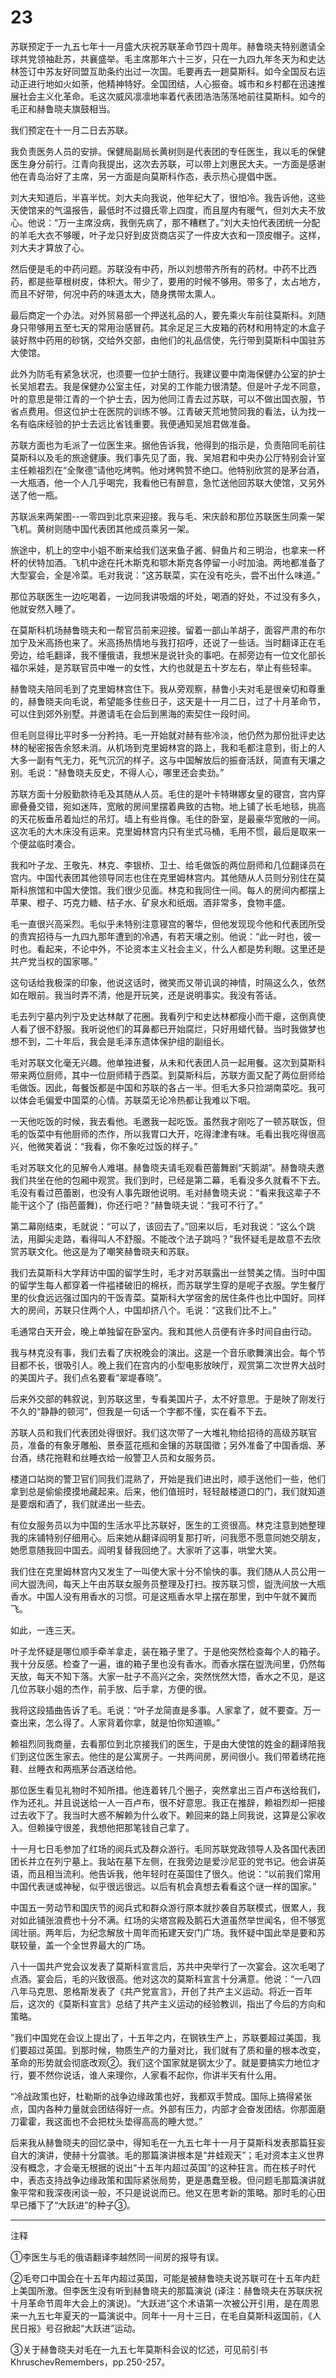 # 23

苏联预定于一九五七年十一月盛大庆祝苏联革命节四十周年。赫鲁晓夫特别邀请全球共党领袖赴苏，共襄盛举。毛主席那年六十三岁，只在一九四九年冬天为和史达林签订中苏友好同盟互助条约出过一次国。毛要再去一趟莫斯科。如今全国反右运动正进行地如火如荼，他精神特好。全国团结，人心振奋。城市和乡村都在迅速推展社会主义化革命。毛这次威风凛凛地率着代表团浩浩荡荡地前往莫斯科。如今的毛正和赫鲁晓夫旗鼓相当。

我们预定在十一月二日去苏联。

我负责医务人员的安排。保健局副局长黄树则是代表团的专任医生，我以毛的保健医生身分前行。江青向我提出，这次去苏联，可以带上刘惠民大夫。一方面是感谢他在青岛治好了主席，另一方面是向莫斯科作态，表示热心提倡中医。

刘大夫知道后，半喜半忧。刘大夫向我说，他年纪大了，很怕冷。我告诉他，这些天使馆来的气温报告，最低时不过摄氏零上四度，而且屋内有暖气，但刘大夫不放心。他说：“万一主席没病，我倒先病了，那不糟糕了。”刘大夫怕代表团统一分配的羊毛大衣不够暖，叶子龙只好到皮货商店买了一件皮大衣和一顶皮帽子。这样，刘大夫才算放了心。

然后便是毛的中药问题。苏联没有中药，所以刘想带齐所有的药材。中药不比西药，都是些草根树皮，体积大。带少了，要用的时候不够用。带多了，太占地方，而且不好带，何况中药的味道太大，随身携带太熏人。

最后商定一个办法。对外贸易部一个押送礼品的人，要先乘火车前往莫斯科。刘随身只带够用五至七天的常用治感冒药。其余足足三大皮箱的药材和用特定的木盒子装好熬中药用的砂锅，交给外交部，由他们的礼品信使，先行带到莫斯科中国驻苏大使馆。

此外为防毛有紧急状况，也须要一位护士随行。我建议要中南海保健办公室的护士长吴旭君去。我是保健办公室主任，对吴的工作能力很清楚。但是叶子龙不同意，叶的意思是带江青的一个护士去，因为他同江青去过苏联，可以不做出国衣服，节省点费用。但这位护士在医院的训练不够。江青破天荒地赞同我的看法，认为找一名有临床经验的护士去远比省钱重要。我便通知吴旭君做准备。

苏联方面也为毛派了一位医生来。据他告诉我，他得到的指示是，负责陪同毛前往莫斯科以及毛的旅途健康。我们事先见了面，我、吴旭君和中央办公厅特别会计室主任赖祖烈在“全聚德”请他吃烤鸭。他对烤鸭赞不绝口。他特别欣赏的是茅台酒，一大瓶酒，他一个人几乎喝完，我看他已有醉意，急忙送他回苏联大使馆，又另外送了他一瓶。

苏联派来两架图--一零四到北京来迎接。我与毛、宋庆龄和那位苏联医生同乘一架飞机。黄树则随中国代表团其他成员乘另一架。

旅途中，机上的空中小姐不断来给我们送来鱼子酱、鲟鱼片和三明治，也拿来一杯杯的伏特加酒。飞机中途在托木斯克和鄂木斯克各停留一小时加油。两地都准备了大型宴会，全是冷菜。毛对我说：“这苏联菜，实在没有吃头，尝不出什么味道。”

那位苏联医生一边吃喝着，一边同我讲吸烟的坏处，喝酒的好处，不过没有多久，他就安然入睡了。

在莫斯科机场赫鲁晓夫和一帮官员前来迎接。留着一部山羊胡子，面容严肃的布尔加宁及米高扬也来了。米高扬热情地与我打招呼，还说了一些话。当时翻译正在毛旁边，给毛翻译，我不懂俄语，我想米是说针灸的事吧。在郝旁边有一位文化部长福尔采娃，是苏联官员中唯一的女性，大约也就是五十岁左右，举止有些轻率。

赫鲁晓夫陪同毛到了克里姆林宫住下。我从旁观察，赫鲁小夫对毛是很亲切和尊重的，赫鲁晓夫向毛说，希望能多住些日子，这天是十一月二日，过了十月革命节，可以住到郊外别墅。并邀请毛在会后到黑海的索契住一段时间。

但毛则显得比平时多一分矜持。毛一开始就对赫有些冷淡，他仍然为那份批评史达林的秘密报告余怒未消。从机场到克里姆林宫的路上，我和毛都注意到，街上的人大多一副有气无力，死气沉沉的样子。这与中国解放后的振奋活跃，简直有天壤之别。毛说：“赫鲁晓夫反史，不得人心，哪里还会卖劲。”

苏联方面十分殷勤款待毛及其随从人员。毛住的是叶卡特琳娜女皇的寝宫，宫内穿廊叠叠交错，宛如迷阵，宽敞的房间里摆着典致的古物。地上铺了长毛地毯，挑高的天花板垂吊着灿烂的吊灯。墙上有些肖像。毛住的卧室，是最豪华宽敞的一间。这次毛的大木床没有运来。克里姆林宫内只有坐式马桶，毛用不惯，最后是取来一个便盆临时凑合。

我和叶子龙、王敬先、林克、李银桥、卫士、给毛做饭的两位厨师和几位翻译员在宫内。中国代表团其他领导同志也住在克里姆林宫内。其他随从人员则分别住在莫斯科旅馆和中国大使馆。我们很少见面。林克和我同住一间。每人的房间内都摆上苹果、橙子、巧克力糖、桔子水、矿泉水和纸烟。酒非常多，食物丰盛。

毛一直很兴高采烈。毛似乎未特别注意寝宫的奢华，但他发现现今他和代表团所受的贵宾招待与一九四九那年遭到的冷遇，有若天壤之别。他说：“此一时也，彼一时也。看起来，不论中外，不论资本主义社会主义，什么人都是势利眼。这里还是共产党当权的国家哪。”

这句话给我极深的印象，他说这话时，微笑而又带讥讽的神情，时隔这么久，依然如在眼前。我当时弄不清，他是开玩笑，还是说明事实。我没有答话。

毛去列宁墓内列宁及史达林献了花圈。我看列宁和史达林都瘦小而干瘪，这倒真使人看了很不舒服。我听说他们的耳鼻都已开始腐烂，只好用蜡代替。当时我做梦也想不到，二十年后，我会是毛泽东遗体保护组的副组长。

毛对苏联文化毫无兴趣。他单独进餐，从未和代表团人员一起用餐。这次到莫斯科带来两位厨师，其中一位厨师精于西菜。到莫斯科后，苏联方面又配了两位厨师给毛做饭。因此，每餐饭都是中国和苏联的各占一半。但毛大多只捡湖南菜吃。我可以体会毛偏爱中国菜的心情。苏联菜无论冷热都让我难以下咽。

一天他吃饭的时候，我去看他。毛邀我一起吃饭。虽然我才刚吃了一顿苏联饭，但毛的饭菜中有他厨师的杰作，所以我胃口大开，吃得津津有味。毛看出我吃得很高兴，他微笑着说：“我看，你不象吃过饭的样子。”

毛对苏联文化的见解令人难堪。赫鲁晓夫请毛观看芭蕾舞剧“天鹅湖”。赫鲁晓夫邀我们共坐在他的包厢中观赏。我们到时，已经是第二幕，毛看没多久就看不下去。毛没有看过芭蕾剧，也没有人事先跟他说明。毛对赫鲁晓夫说：“看来我这辈子不能干这个了 (指芭蕾舞)，你还行吧？”赫鲁晓夫说：“我可不行了。”

第二幕刚结束，毛就说：“可以了，该回去了。”回来以后，毛对我说：“这么个跳法，用脚尖走路，看得叫人不舒服。不能改个法子跳吗？”我怀疑毛是故意不去欣赏苏联文化。他这是为了嘲笑赫鲁晓夫和苏联。

我们去莫斯科大学拜访中国的留学生时，毛才对苏联露出一丝赞美之情。当时中国的留学生每人都穿着一件褴褛破旧的棉袄，而苏联学生穿的是呢子衣服。学生餐厅里的伙食远远强过国内的干饭青菜。莫斯科大学宿舍的居住条件也比中国好。同样大的房间，苏联只住两个人，中国却挤八个。毛说：“这我们比不上。”

毛通常白天开会，晚上单独留在卧室内。我和其他人员便有许多时间自由行动。

我与林克没有事，我们去看了庆祝晚会的演出。这是一个音乐歌舞演出会。每个节目都不长，很吸引人。晚上我们在宫内的小型电影放映厅，观赏第二次世界大战时的美国片子。我们点名要看“翠堤春晓”。

后来外交部的韩叙说，到苏联这里，专看美国片子，太不好意思。于是映了刚发行不久的“静静的顿河”，但我是一句话一个字都不懂，实在看不下去。

苏联人员和我们代表团处得很好。我们这次带了一大堆礼物给招待的高级苏联官员，准备的有象牙雕船、景泰蓝花瓶和金镶的苏联国徵；另外准备了中国香烟、茅台酒，绣花拖鞋和丝睡衣给一般警卫人员和女服务员。

楼道口站岗的警卫官们同我们混熟了，开始是我们进出时，顺手送他们一些，他们拿到总是偷偷摸摸地藏起来。后来，他们值班时，轻轻敲楼道口的门，我们就知道是要烟和酒了，我们就递出一些去。

有位女服务员以为中国的生活水平比苏联好，医生的工资很高。林克注意到她整理我的床铺特别仔细用心。后来她从翻译阎明复那打听，问我愿不愿意同她交朋友，她愿意随我回中国去。阎明复替我回绝了。大家听了这事，哄堂大笑。

我们住在克里姆林宫内又发生了一叫使大家十分不愉快的事。我们随从人员公用一间大盥洗间，每天上午由苏联女服务员整理及打扫。按苏联习惯，盥洗间放一大瓶香水。中国人没有用香水的习惯。可是这瓶香水早上摆在那里，到中午就不翼而飞。

如此，一连三天。

叶子龙怀疑是哪位顺手牵羊拿走，装在箱子里了。于是他突然检查每个人的箱子。我十分反感。检查了一遍，谁的箱子里也没有香水。而香水摆在盥洗间里，仍然每天放，每天不知下落。大家一肚子不高兴之余，突然恍然大悟，香水之不见，是这几位苏联小姐的杰作，前手放、后手拿，方便的很。

我将这段插曲告诉了毛。毛说：“叶子龙简直是多事。人家拿了，就不要查。万一查出来，怎么得了。人家背着你拿，就是怕你知道嘛。”

赖祖烈同我商量，去看那位到北京接我们的医生，于是由大使馆的姓金的翻译陪我们到这位医生家去。他住的是公寓房子。一共两间房，房间很小。我们带着绣花拖鞋、丝睡衣和两瓶茅台酒送给他。

那位医生看见礼物时不知所措。他连着转几个圈子，突然拿出三百卢布送给我们，作为还礼。并且说送给一人一百卢布，很不好意思。我正在推辞，赖祖烈却一把接过去收下了。我当时大惑不解赖为什么收下。赖回来的路上同我说，这算是公家收入。但赖操守很差，我想他把那笔钱自己拿了。

十一月七日毛参加了红场的阅兵式及群众游行。毛同苏联党政领导人及各国代表团团长并立在列宁墓上。我站在墓下左侧，在我旁边是爱沙尼亚的党书记。他会讲英语，而且相当流利。他告诉我，他年轻时在英国住了很久。他说：“以前我们常用中国代表谜或神秘，似乎很远很远。以后有机会真想去看看这个谜一样的国家。”

中国五一劳动节和国庆节的阅兵式和群众游行原本就抄袭自苏联模式，很累人，我对如此铺张浪费也十分不满。红场的尖塔宫殿及鹅石大道虽然举世闻名，但不够宽阔壮丽。两年后，为纪念解放十周年而拓建天安门广场。我怀疑中国此举是要和苏联较量，盖一个全世界最大的广场。

八十一国共产党会议发表了莫斯科宣言后，苏共中央举行了一次宴会。这次毛喝了点酒。宴会后，毛的兴致很高。他对这次的莫斯科宣言十分满意。他说：“一八四八年马克思、恩格斯发表了《共产党宣言》，开创了共产主义运动。将近一百年后，这次的《莫斯科宣言》总结了共产主义运动的经验教训，指出了今后的方向和策略。

”我们中国党在会议上提出了，十五年之内，在钢铁生产上，苏联要超过美国，我们要超过英国。到那时候，物质生产的力量对比，我们就有了质和量的根本改变，革命的形势就会彻底改观②。我们这个国家就是钢太少了。就是要搞实力地位才行，要不然你说话，谁人来理你，人家看不起你，你讲半天有什么用。

“冷战政策也好，杜勒斯的战争边缘政策也好，我都双手赞成。国际上搞得紧张点，国内各种力量就会团结得好一点。外部有压力，内部才会奋发团结。你那面磨刀霍霍，我这面也不会把枕头垫得高高的睡大觉。”

后来我从赫鲁晓夫的回忆录中，得知毛在一九五七年十一月于莫斯科发表那篇狂妄自大的演讲，使赫十分震骇。毛的那篇演讲根本是“井蛙观天”；毛对资本主义世界没有概念，才会毫无根据的说出“十五年内超过英国”的这种狂言。而在核子时代中，表态支持战争边缘政策和国际紧张局势，更是愚蠢至极。但问题毛那篇演讲就象平常和我深夜闲谈一般，不只是说说而已。他又在思考新的策略。那时毛的心田早已播下了“大跃进”的种子③。

_________________________

注释

①李医生与毛的俄语翻译李越然同一间房的报导有误。

②毛夸口中国会在十五年内超过英国，可能是被赫鲁晓夫说苏联可在十五年内赶上美国所激。但李医生没有听到赫鲁晓夫的那篇演说 (译注：赫鲁晓夫在苏联庆祝十月革命节周年大会上的演说)。“大跃进”这个术语第一次被公开引用，是在周恩来一九五七年夏天的一篇演说中。同年十一月十三日，在毛自莫斯科返国前，《人民日报》号召掀起“大跃进”运动。

③关于赫鲁晓夫对毛在一九五七年莫斯科会议的忆述，可见前引书 KhruschevRemembers，pp.250-257。
